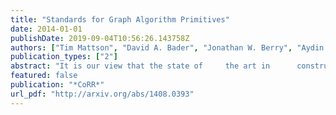 ```yaml
---
title: "Standards for Graph Algorithm Primitives"
date: 2014-01-01
publishDate: 2019-09-04T10:56:26.143758Z
authors: ["Tim Mattson", "David A. Bader", "Jonathan W. Berry", "Aydin Buluç", "Jack J. Dongarra", "Christos Faloutsos", "John Feo", "John R. Gilbert", "Joseph Gonzalez", "Bruce Hendrickson", "Jeremy Kepner", "Charles E. Leiserson", "Andrew Lumsdaine", "David A. Padua", "Stephen W. Poole", "Steven P. Reinhardt", "Mike Stonebraker", "Steve Wallach", "Andrew Yoo"]
publication_types: ["2"]
abstract: "It is our view that the state of     the art in      constructing a  large collection of graph       algorithms in terms     of linear algebraic operations  is mature       enough to support       the emergence of a      standard set of primitive       building        blocks. This paper is a position paper defining the     problem and     announcing our intention to     launch an       open effort to  define this standard."
featured: false
publication: "*CoRR*"
url_pdf: "http://arxiv.org/abs/1408.0393"
---
```


